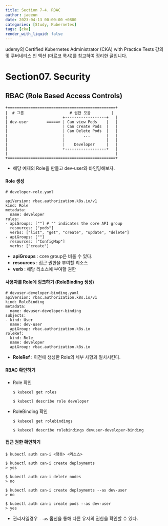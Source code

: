 ```yaml
---
title: Section 7-4. RBAC
author: jaeeun
date: 2023-04-13 00:00:00 +0800
categories: [Study, Kubernetes]
tags: [cka]
render_with_liquid: false
---
```


udemy의 Certified Kubernetes Administrator (CKA) with Practice Tests 강의 및 쿠버네티스 인 액션 (마르코 룩샤)를 참고하여 정리한 글입니다.

# Section07. Security

## RBAC (Role Based Access Controls)

```
+===============================================+
|  # 그룹                    # 권한 모음         | 
|                        +------------------+   |
| dev-user        =====> | Can view Pods    |   |
|                        | Can create Pods  |   |
|                        | Can Delete Pods  |   |
|                        |        ...       |   |
|                        |                  |   |
|                        |    Developer     |   |
|                        +------------------+   |
|                                               |
+===============================================+
```
- 해당 예제의 Role을 만들고 dev-user와 바인딩해보자.

#### Role 생성

```
# developer-role.yaml

apiVersion: rbac.authorization.k8s.io/v1
kind: Role
metadata:
  name: developer
rules:
- apiGroups: [""] # "" indicates the core API group
  resources: ["pods"]
  verbs: ["list", "get", "create", "update", "delete"]
- apiGroups: [""]
  resources: ["ConfigMap"]
  verbs: ["create"]  
```
- **apiGroups** : core group은 비울 수 있다.
- **resources** : 접근 권한을 부여할 리소스
- **verb** : 해당 리소스에 부여할 권한

#### 사용자를 Role에 링크하기 (RoleBinding 생성)

```
# devuser-developer-binding.yaml
apiVersion: rbac.authorization.k8s.io/v1
kind: RoleBinding
metadata:
  name: devuser-developer-binding
subjects:
- kind: User
  name: dev-user
  apiGroup: rbac.authorization.k8s.io
roleRef:        
  kind: Role
  name: developer
  apiGroup: rbac.authorization.k8s.io
```
  - **RoleRef** : 이전에 생성한 Role의 세부 사항과 일치시킨다.

#### RBAC 확인하기

- Role 확인
  ```
  $ kubecel get roles

  $ kubectl describe role developer
  ```

- RoleBinding 확인
  ```
  $ kubecel get rolebindings

  $ kubecel describe rolebindings devuser-developer-binding
  ```

#### 접근 권한 확인하기

```
$ kubectl auth can-i <행동> <리소스>

$ kubectl auth can-i create deployments
> yes

$ kubectl auth can-i delete nodes
> no

$ kubectl auth can-i create deployments --as dev-user
> no

$ kubectl auth can-i create pods --as dev-user
> yes
```
- 관리자일경우 `--as` 옵션을 통해 다른 유저의 권한을 확인할 수 있다.
